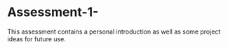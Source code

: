 # Assessment-1-
This assessment contains a personal introduction as well as some project ideas for future use.
